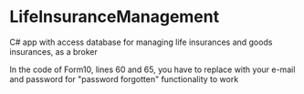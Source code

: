 # LifeInsuranceManagement
C# app with access database for managing life insurances and goods insurances, as a broker

In the code of Form10, lines 60 and 65, you have to replace with your e-mail and 
password for "password forgotten" functionality to work
